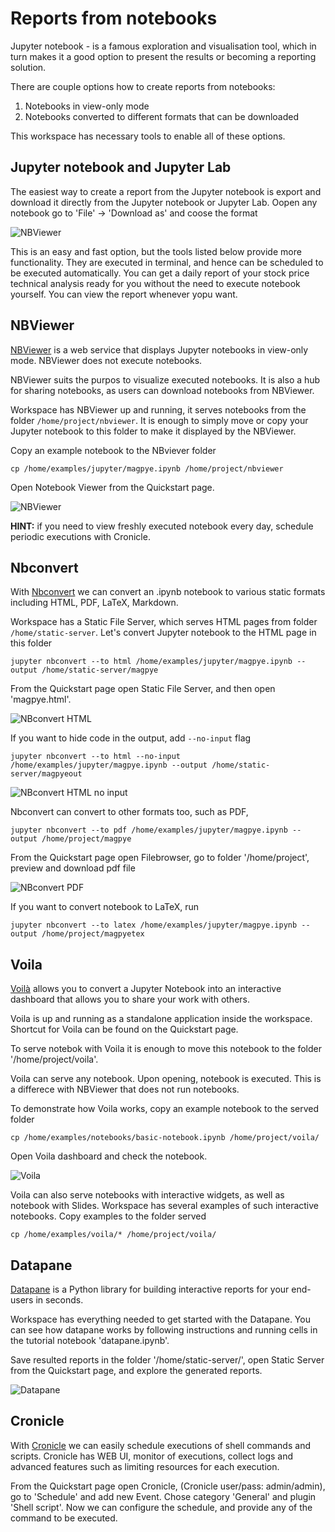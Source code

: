 # Reports from notebooks 

Jupyter notebook - is a famous exploration and visualisation tool, which in turn makes it a good 
option to present the results or becoming a reporting solution.  

There are couple options how to create reports from notebooks:

1. Notebooks in view-only mode
2. Notebooks converted to different formats that can be downloaded

This workspace has necessary tools to enable all of these options.  


## Jupyter notebook and Jupyter Lab

The easiest way to create a report from the Jupyter notebook is export and download it directly from the Jupyter 
notebook or Jupyter Lab. Oopen any notebook go to 'File' -> 'Download as' and coose the format 

![NBViewer](img/download-as.png) 

This is an easy and fast option, but the tools listed below provide more functionality. They are executed in terminal, 
and hence can be scheduled to be executed automatically. You can get a daily report of your stock price technical analysis 
ready for you without the need to execute notebook yourself. You can view the report whenever yopu want. 


## NBViewer

[NBViewer](https://github.com/jupyter/nbviewer) is a web service that displays Jupyter notebooks in view-only mode. NBViewer does not 
execute notebooks.  

NBViewer suits the purpos to visualize executed notebooks. It is also a hub for sharing notebooks, as users can download notebooks 
from NBViewer.    

Workspace has NBViewer up and running, it serves notebooks from the folder `/home/project/nbviewer`. It is enough to simply 
move or copy your Jupyter notebook to this folder to make it displayed by the NBViewer.    

Copy an example notebook to the NBviever folder 

```
cp /home/examples/jupyter/magpye.ipynb /home/project/nbviewer 
```

Open Notebook Viewer from the Quickstart page.  

![NBViewer](img/nbviewer.png) 

__HINT:__ if you need to view freshly executed notebook every day, schedule periodic executions with Cronicle.  



## Nbconvert 

With [Nbconvert](https://nbconvert.readthedocs.io/en/latest/index.html) we can convert an .ipynb notebook 
to various static formats including HTML, PDF, LaTeX, Markdown.  

Workspace has a Static File Server, which serves HTML pages from folder `/home/static-server`. Let's convert 
Jupyter notebook to the HTML page in this folder

```
jupyter nbconvert --to html /home/examples/jupyter/magpye.ipynb --output /home/static-server/magpye
```

From the Quickstart page open Static File Server, and then open 'magpye.html'.  

![NBconvert HTML](img/nbconvert-html.png) 

If you want to hide code in the output, add `--no-input` flag

```
jupyter nbconvert --to html --no-input /home/examples/jupyter/magpye.ipynb --output /home/static-server/magpyeout
```

![NBconvert HTML no input](img/nbconvert-noinput-html.png) 

Nbconvert can convert to other formats too, such as PDF, 

```
jupyter nbconvert --to pdf /home/examples/jupyter/magpye.ipynb --output /home/project/magpye
```

From the Quickstart page open Filebrowser, go to folder '/home/project', preview and download pdf file 

![NBconvert PDF](img/nbconvert-pdf.gif) 

If you want to convert notebook to LaTeX, run

```
jupyter nbconvert --to latex /home/examples/jupyter/magpye.ipynb --output /home/project/magpyetex
```



## Voila

[Voilà](https://voila.readthedocs.io/en/stable/) allows you to convert a Jupyter Notebook into an interactive dashboard 
that allows you to share your work with others.   

Voila is up and running as a standalone application inside the workspace. Shortcut for Voila can be found on the Quickstart page.    

To serve notebok with Voila it is enough to move this notebook to the folder '/home/project/voila'.   

Voila can serve any notebook. Upon opening, notebook is executed. This is a differece with NBViewer that does not run 
notebooks.  

To demonstrate how Voila works, copy an example notebook to the served folder 

```
cp /home/examples/notebooks/basic-notebook.ipynb /home/project/voila/
```

Open Voila dashboard and check the notebook.  

![Voila](img/voila.png) 

Voila can also serve notebooks with interactive widgets, as well as notebook with Slides. 
Workspace has several examples of such interactive notebooks. Copy examples to the folder served

```
cp /home/examples/voila/* /home/project/voila/
```


## Datapane

[Datapane](https://github.com/datapane/datapane) is a Python library for building interactive reports for your end-users in seconds.  

Workspace has everything needed to get started with the Datapane. You can see how datapane works by following instructions and 
running cells in the tutorial notebook 'datapane.ipynb'.   

Save resulted reports in the folder '/home/static-server/', open Static Server from the Quickstart page, and explore the 
generated reports. 

![Datapane](img/datapane.png) 


## Cronicle

With [Cronicle](https://github.com/jhuckaby/Cronicle) we can easily schedule executions of shell commands and scripts. Cronicle 
has WEB UI, monitor of executions, collect logs and advanced features such as limiting resources for each execution.  

From the Quickstart page open Cronicle, (Cronicle user/pass: admin/admin), go to 'Schedule' and add new Event. Chose category 'General' 
and plugin 'Shell script'. Now we can configure the schedule, and provide any of the command to be executed.
